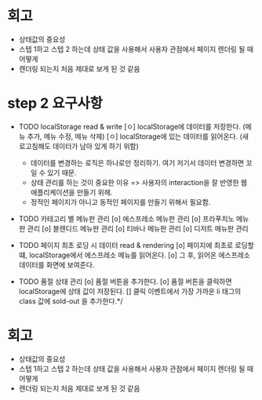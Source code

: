 # 회고

- 상태값의 중요성
- 스텝 1하고 스텝 2 하는데 상태 값을 사용해서 사용자 관점에서 페이지 렌더링 될 때 어떻게
- 렌더링 되는지 처음 제대로 보게 된 것 같음

# step 2 요구사항

- TODO localStorage read & write
  [ㅇ] localStorage에 데이터를 저장한다. (메뉴 추가, 메뉴 수정, 메뉴 삭제)
  [ㅇ] localStorage에 있는 데이터를 읽어온다. (새로고침해도 데이터가 남아 있게 하기 위함)

  - 데이터를 변경하는 로직은 하나로만 정리하기. 여기 저기서 데이터 변경하면 꼬일 수 있기 때문.
  - 상태 관리를 하는 것이 중요한 이유 => 사용자의 interaction을 잘 반영한 웹 애플리케이션을 만들기 위헤.
  - 정적인 페이지가 아니고 동적인 페이지를 만들기 위해서 필요함.

- TODO 카테고리 별 메뉴판 관리
  [o] 에스프레소 메뉴판 관리
  [o] 프라푸치노 메뉴판 관리
  [o] 블렌디드 메뉴판 관리
  [o] 티바나 메뉴판 관리
  [o] 디저트 메뉴판 관리

- TODO 페이지 최초 로딩 시 데이터 read & rendering
  [o] 페이지에 최초로 로딩할 떄, localStorage에서 에스프레소 메뉴를 읽어온다.
  [o] 그 후, 읽어온 에스프레소 데이터를 화면에 보여준다.

- TODO 품절 상태 관리
  [o] 품절 버튼을 추가한다.
  [o] 품절 버튼을 클릭하면 localStorage에 상태 값이 저장된다.
  [] 클릭 이벤트에서 가장 가까운 li 태그의 class 값에 sold-out 을 추가한다.\*/

# 회고

- 상태값의 중요성
- 스텝 1하고 스텝 2 하는데 상태 값을 사용해서 사용자 관점에서 페이지 렌더링 될 때 어떻게
- 렌더링 되는지 처음 제대로 보게 된 것 같음
